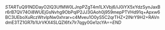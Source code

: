$START$uQ91NDDayO2lQ3UfMW0LJnpPZgT4m1LXVbj6/iJ0iYX5xYdzSynJaxBr6rB7QV74Oi8WUEjGsNvhg9ObPqlP2JJ3GAoh0j959mepPTVHd91q+Apxw6BC3UEboXuRczWtvlpNw0xhrar+c4Mveu1O0yS5C2qrTHZ+2INrY9H2+RAVndmE3TZ1GR7b1UrVKX4SLQZl6fx7lr7qgy0Ge1zcYA==$END$